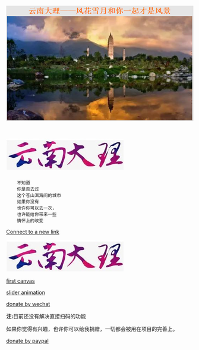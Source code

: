 # ![This is picture](first.png)
# ![It is picture](two.jpg)
		不知道
		你是否去过
		这个苍山洱海间的城市
		如果你没有
		也许你可以去一次，
		也许能给你带来一些
		情怀上的改变

[Connect to a new link](https://qwert-f.github.io/tutorial.html)

 [![image](two.jpg)](https://cn.bing.com)
 
 [first canvas](https://qwert-f.github.io/canvas.html)
 
 [slider animation](https://qwert-f.github.io/slider.html)

[donate by wechat](reward.png)

<b> 注:</b>目前还没有解决直接扫码的功能


如果你觉得有兴趣，也许你可以给我捐赠，一切都会被用在项目的完善上。

[donate by paypal](https://www.paypal.me/fiver1413)
 
